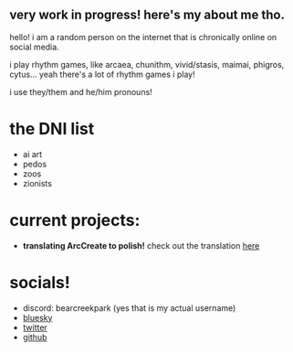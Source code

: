 ## very work in progress! here's my about me tho.
hello! i am a random person on the internet that is chronically online on social media.

i play rhythm games, like arcaea, chunithm, vivid/stasis, maimai, phigros, cytus... yeah there's a lot of rhythm games i play!

i use they/them and he/him pronouns!
# the DNI list
- ai art
- pedos
- zoos
- zionists
# current projects:
- **translating ArcCreate to polish!** check out the translation [here](https://github.com/unauthparadox/ArcCreate)
# socials!
- discord: bearcreekpark (yes that is my actual username)
- [bluesky](https://bsky.app/profile/unauthparadox.xyz)
- [twitter](https://twitter.com/chunithmverse)
- [github](https://github.com/unauthparadox)